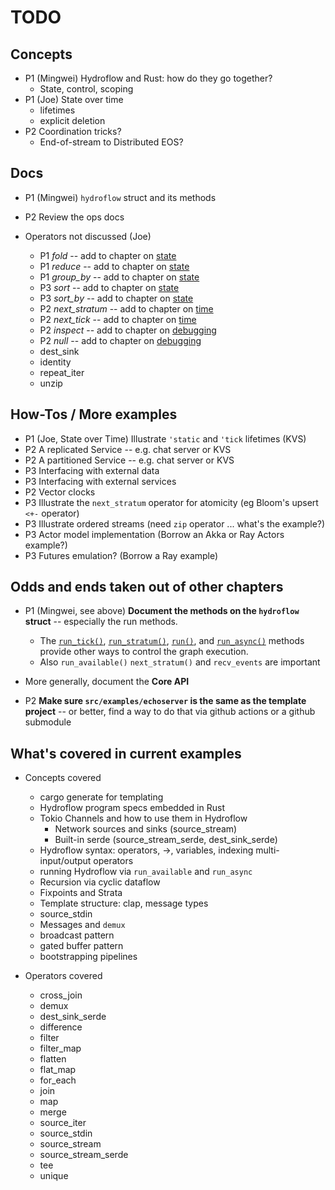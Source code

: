 # TODO

## Concepts
- P1 (Mingwei) Hydroflow and Rust: how do they go together?
    - State, control, scoping
- P1 (Joe) State over time
    - lifetimes
    - explicit deletion
- P2 Coordination tricks?
    - End-of-stream to Distributed EOS?

## Docs
- P1 (Mingwei) `hydroflow` struct and its methods
- P2 Review the ops docs

- Operators not discussed (Joe)
    - P1 *fold* -- add to chapter on [state](state.md)
    - P1 *reduce* -- add to chapter on [state](state.md)
    - P1 *group_by* -- add to chapter on [state](state.md)
    - P3 *sort* -- add to chapter on [state](state.md)
    - P3 *sort_by* -- add to chapter on [state](state.md)
    - P2 *next_stratum* -- add to chapter on [time](time.md)
    - P2 *next_tick* -- add to chapter on [time](time.md)
    - P2 *inspect* -- add to chapter on [debugging](debugging.md)
    - P2 *null* -- add to chapter on [debugging](debugging.md)
    - dest_sink
    - identity
    - repeat_iter
    - unzip
    

## How-Tos / More examples
- P1 (Joe, State over Time) Illustrate `'static` and `'tick` lifetimes (KVS)
- P2 A replicated Service -- e.g. chat server or KVS
- P2 A partitioned Service -- e.g. chat server or KVS
- P3 Interfacing with external data
- P3 Interfacing with external services
- P2 Vector clocks
- P3 Illustrate the `next_stratum` operator for atomicity (eg Bloom's upsert `<+-` operator)
- P3 Illustrate ordered streams (need `zip` operator ... what's the example?)
- P3 Actor model implementation (Borrow an Akka or Ray Actors example?)
- P3 Futures emulation? (Borrow a Ray example)

## Odds and ends taken out of other chapters
- P1 (Mingwei, see above) **Document the methods on the `hydroflow` struct** -- especially the run methods.
    -  The [`run_tick()`](https://hydro-project.github.io/hydroflow/doc/hydroflow/scheduled/graph/struct.Hydroflow.html#method.run_tick), [`run_stratum()`](https://hydro-project.github.io/hydroflow/doc/hydroflow/scheduled/graph/struct.Hydroflow.html#method.run_stratum), [`run()`](https://hydro-project.github.io/hydroflow/doc/hydroflow/scheduled/graph/struct.Hydroflow.html#method.run), and [`run_async()`](https://hydro-project.github.io/hydroflow/doc/hydroflow/scheduled/graph/struct.Hydroflow.html#method.run_async) methods provide other ways to control the graph execution.
    - Also `run_available()` `next_stratum()` and `recv_events` are important
- More generally, document the **Core API**

- P2 **Make sure `src/examples/echoserver` is the same as the template project** -- or better, find a way to do that via github actions or a github submodule

## What's covered in current examples
- Concepts covered
    - cargo generate for templating
    - Hydroflow program specs embedded in Rust
    - Tokio Channels and how to use them in Hydroflow
        - Network sources and sinks (source_stream)
        - Built-in serde (source_stream_serde, dest_sink_serde)
    - Hydroflow syntax: operators, ->, variables, indexing multi-input/output operators
    - running Hydroflow via `run_available` and `run_async`
    - Recursion via cyclic dataflow
    - Fixpoints and Strata
    - Template structure: clap, message types
    - source_stdin
    - Messages and `demux`
    - broadcast pattern
    - gated buffer pattern
    - bootstrapping pipelines

- Operators covered
    - cross_join
    - demux
    - dest_sink_serde
    - difference
    - filter
    - filter_map
    - flatten
    - flat_map
    - for_each
    - join
    - map
    - merge
    - source_iter
    - source_stdin
    - source_stream
    - source_stream_serde
    - tee
    - unique

